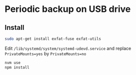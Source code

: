 # Periodic backup on USB drive

## Install

```bash
sudo apt-get install exfat-fuse exfat-utils
```

Edit `/lib/systemd/system/systemd-udevd.service` and replace `PrivateMounts=yes` by `PrivateMounts=no`

```bash
nvm use
npm install
```
